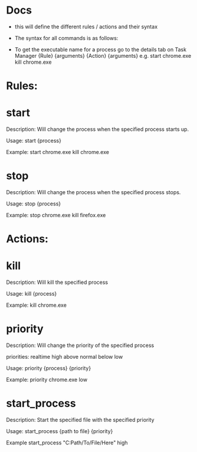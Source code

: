 
# Docs

 - this will define the different rules / actions and their syntax
 
 - The syntax for all commands is as follows:

 - To get the executable name for a process go to the details tab on Task Manager
{Rule} {arguments} {Action} {arguments}
e.g. start chrome.exe kill chrome.exe

# Rules:

# start

Description:
Will change the process when the specified process starts up.

Usage:
start {process}

Example:
start chrome.exe kill chrome.exe

# stop

Description:
Will change the process when the specified process stops.

Usage:
stop {process}

Example:
stop chrome.exe kill firefox.exe


# Actions:

# kill

Description:
Will kill the specified process

Usage: 
kill {process}

Example:
kill chrome.exe

# priority

Description:
Will change the priority of the specified process

priorities:
realtime
high
above
normal
below
low

Usage:
priority {process} {priority}

Example:
priority chrome.exe low

# start_process

Description:
Start the specified file with the specified priority

Usage:
start_process {path to file} {priority}

Example
start_process "C:Path/To/File/Here" high

